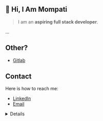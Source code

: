 ## 👋 Hi, I Am Mompati

> I am an <b>aspiring full stack developer</b>.
 
...

## Other?
- <a href="https://gitlab.com/RMompati" target="_blank">Gitlab</a>

## Contact
Here is how to reach me:
- [LinkedIn](https://www.linkedin.com/in/mompati-keetile-20a5a11b7)
- [Email](#)

<details>
<p align="center">
  <a href="https://github.com/RMompati">
    <img src="http://github-profile-summary-cards.vercel.app/api/cards/profile-details?username=RMompati&theme=transparent" />
  </a>
  <a href="https://github.com/RMompati">
    <img src="https://github-readme-streak-stats.herokuapp.com/?user=RMompati&hide_border=true&card_width=338&theme=transparent" />
  </a>
  <a href="https://github.com/RMompati">
    <img src="http://github-profile-summary-cards.vercel.app/api/cards/stats?username=RMompati&theme=transparent" />
  </a>
<!--   <a href="https://github.com/RMompati">
    <img src="https://github-readme-stats.vercel.app/api/top-langs/?username=RMompati&langs_count=10&exclude_repo=&hide=jupyter%20notebook,vim%20script,cmake,makefile,batchfile,emacs%20lisp,css,html&layout=default&card_width=699&hide_border=true&theme=transparent" />
  </a> -->
</p>
</details>
